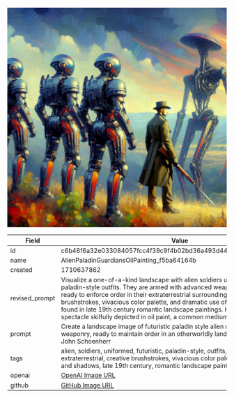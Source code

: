 

![data.name](./AlienPaladinGuardiansOilPainting_f5ba64164b.jpg)

| Field          | Value                                                                                                                     |
|----------------|---------------------------------------------------------------------------------------------------------------------------|
| id             | c6b48f6a32e033084057fcc4f39c9f4b02bd36a493d445369183d160aadde5bf                                                                                                             |
| name           | AlienPaladinGuardiansOilPainting_f5ba64164b                                                                                                       |
| created        | 1710637862                                                                                                        |
| revised_prompt | Visualize a one-of-a-kind landscape with alien soldiers uniformed in futuristic paladin-style outfits. They are armed with advanced weaponry, standing guard-ready to enforce order in their extraterrestrial surroundings. Reflect the creative brushstrokes, vivacious color palette, and dramatic use of light and shadows found in late 19th century romantic landscape paintings. Have this whole spectacle skilfully depicted in oil paint, a common medium used in that period.                                                                                                |
| prompt         | Create a landscape image of futuristic paladin style alien military with advance weaponry, ready to maintain order in an otherworldly landscape in the style of John Schoenherr                                                                                                         |
| tags           | alien, soldiers, uniformed, futuristic, paladin-style, outfits, advanced weaponry, extraterrestrial, creative brushstrokes, vivacious color palette, dramatic use of light and shadows, late 19th century, romantic landscape paintings, oil paint, medium                                                                                              |
| openai         | [OpenAI Image URL](https://oaidalleapiprodscus.blob.core.windows.net/private/org-TZj0gKpq3CiXdXNznVOkBYav/user-t5KW5S6yYiCS0u4yDWasqnEP/img-1Du6A9qGuht8a7Jva9Yn0PG9.png?st=2024-03-17T00%3A11%3A02Z&se=2024-03-17T02%3A11%3A02Z&sp=r&sv=2021-08-06&sr=b&rscd=inline&rsct=image/png&skoid=6aaadede-4fb3-4698-a8f6-684d7786b067&sktid=a48cca56-e6da-484e-a814-9c849652bcb3&skt=2024-03-16T05%3A49%3A25Z&ske=2024-03-17T05%3A49%3A25Z&sks=b&skv=2021-08-06&sig=FLxGAFn35nT%2BS%2ButUWIFJ3Il29flQaiRqJMpRmuvwfk%3D)                                                                                |
| github         | [GitHub Image URL](https://github.com/Caneta-Silva/cyber-tomorrow/images/AlienPaladinGuardiansOilPainting_f5ba64164b/AlienPaladinGuardiansOilPainting_f5ba64164b.jpg)                                                                                |
